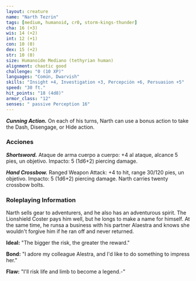 ```yaml
---
layout: creature
name: "Narth Tezrin"
tags: [medium, humanoid, cr0, storm-kings-thunder]
cha: 16 (+3)
wis: 14 (+2)
int: 12 (+1)
con: 10 (0)
dex: 15 (+2)
str: 10 (0)
size: Humanoide Mediano (tethyrian human)
alignment: chaotic good
challenge: "0 (10 XP)"
languages: "Común, Dwarvish"
skills: "Insight +4, Investigation +3, Percepción +6, Persuasion +5"
speed: "30 ft."
hit_points: "18 (4d8)"
armor_class: "12"
senses: " passive Perception 16"
---
```


***Cunning Action.*** On each of his turns, Narth can use a bonus action to take the Dash, Disengage, or Hide action.

### Acciones

***Shortsword.*** Ataque de arma cuerpo a cuerpo: +4 al ataque, alcance 5 pies, un objetivo. Impacto: 5 (1d6+2) piercing damage.

***Hand Crossbow.*** Ranged Weapon Attack: +4 to hit, range 30/120 pies, un objetivo. Impacto: 5 (1d6+2) piercing damage. Narth carries twenty crossbow bolts.

### Roleplaying Information

Narth sells gear to adventurers, and he also has an adventurous spirit. The Lionshield Coster pays him well, but he longs to make a name for himself. At the same time, he runsa a business with his partner Alaestra and knows she wouldn't forgive him if he ran off and never returned.

**Ideal:** "The bigger the risk, the greater the reward."

**Bond:** "I adore my colleague Alestra, and I'd like to do something to impress her."

**Flaw:** "I'll risk life and limb to become a legend.-"